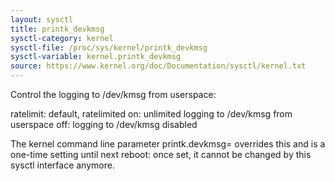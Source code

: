 ```yaml
---
layout: sysctl
title: printk_devkmsg
sysctl-category: kernel
sysctl-file: /proc/sys/kernel/printk_devkmsg
sysctl-variable: kernel.printk_devkmsg
source: https://www.kernel.org/doc/Documentation/sysctl/kernel.txt
---
```


Control the logging to /dev/kmsg from userspace:

ratelimit: default, ratelimited
on: unlimited logging to /dev/kmsg from userspace
off: logging to /dev/kmsg disabled

The kernel command line parameter printk.devkmsg= overrides this and is
a one-time setting until next reboot: once set, it cannot be changed by
this sysctl interface anymore.

